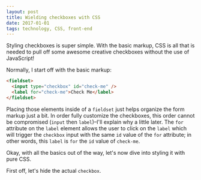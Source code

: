 ```yaml
---
layout: post
title: Wielding checkboxes with CSS
date: 2017-01-01
tags: technology, CSS, front-end
---
```


Styling checkboxes is super simple. With the basic markup, CSS is all that is needed to pull off some awesome creative checkboxes without the use of JavaScript!

Normally, I start off with the basic markup:

```html
<fieldset>
  <input type="checkbox" id="check-me" />
  <label for="check-me">Check Me</label>
</fieldset>
```

Placing those elements inside of a <code class="language-html">fieldset</code> just helps organize the form markup just a bit. In order fully customize the checkboxes, this order cannot be compromised (<code class="language-html">input</code> then <code class="language-html">label</code>)–I'll explain why a little later. The <code class="language-html">for</code> attribute on the <code class="language-html">label</code> element allows the user to click on the <code class="language-html">label</code> which will trigger the <code class="language-html">checkbox</code> input with the same <code class="language-html">id</code> value of the <code class="language-html">for</code> attribute; in other words, this <code class="language-html">label</code> is <code class="language-html">for</code> the <code class="language-html">id</code> value of <code class="language-html">check-me</code>.

Okay, with all the basics out of the way, let's now dive into styling it with pure CSS.

First off, let's hide the actual <code class="language-html">checkbox</code>.
